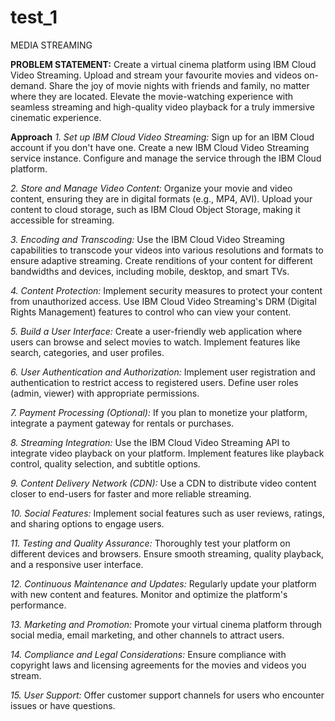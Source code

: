 # test_1
MEDIA STREAMING 

**PROBLEM STATEMENT:**
Create a virtual cinema platform using IBM Cloud Video Streaming. Upload and stream
your favourite movies and videos on-demand. Share the joy of movie nights with
friends and family, no matter where they are located. Elevate the movie-watching
experience with seamless streaming and high-quality video playback for a truly
immersive cinematic experience.

**Approach**
_1. Set up IBM Cloud Video Streaming:_
Sign up for an IBM Cloud account if you don't have one.
Create a new IBM Cloud Video Streaming service instance.
Configure and manage the service through the IBM Cloud platform.

_2. Store and Manage Video Content:_
Organize your movie and video content, ensuring they are in digital
formats (e.g., MP4, AVI).
Upload your content to cloud storage, such as IBM Cloud Object Storage,
making it accessible for streaming.

_3. Encoding and Transcoding:_
Use the IBM Cloud Video Streaming capabilities to transcode your videos
into various resolutions and formats to ensure adaptive streaming.
Create renditions of your content for different bandwidths and devices,
including mobile, desktop, and smart TVs.

_4. Content Protection:_
Implement security measures to protect your content from unauthorized
access.
Use IBM Cloud Video Streaming's DRM (Digital Rights Management)
features to control who can view your content.

_5. Build a User Interface:_
Create a user-friendly web application where users can browse and select
movies to watch.
Implement features like search, categories, and user profiles.

_6. User Authentication and Authorization:_
Implement user registration and authentication to restrict access to
registered users.
Define user roles (admin, viewer) with appropriate permissions.

_7. Payment Processing (Optional):_
If you plan to monetize your platform, integrate a payment gateway for
rentals or purchases.

_8. Streaming Integration:_
Use the IBM Cloud Video Streaming API to integrate video playback on
your platform.
Implement features like playback control, quality selection, and subtitle
options.

_9. Content Delivery Network (CDN):_
Use a CDN to distribute video content closer to end-users for faster and
more reliable streaming.

_10. Social Features:_
Implement social features such as user reviews, ratings, and sharing
options to engage users.

_11. Testing and Quality Assurance:_
Thoroughly test your platform on different devices and browsers.
Ensure smooth streaming, quality playback, and a responsive user
interface.

_12. Continuous Maintenance and Updates:_
Regularly update your platform with new content and features.
Monitor and optimize the platform's performance.

_13. Marketing and Promotion:_
Promote your virtual cinema platform through social media, email
marketing, and other channels to attract users.

_14. Compliance and Legal Considerations:_
Ensure compliance with copyright laws and licensing agreements for the
movies and videos you stream.

_15. User Support:_
Offer customer support channels for users who encounter issues or have
questions.
